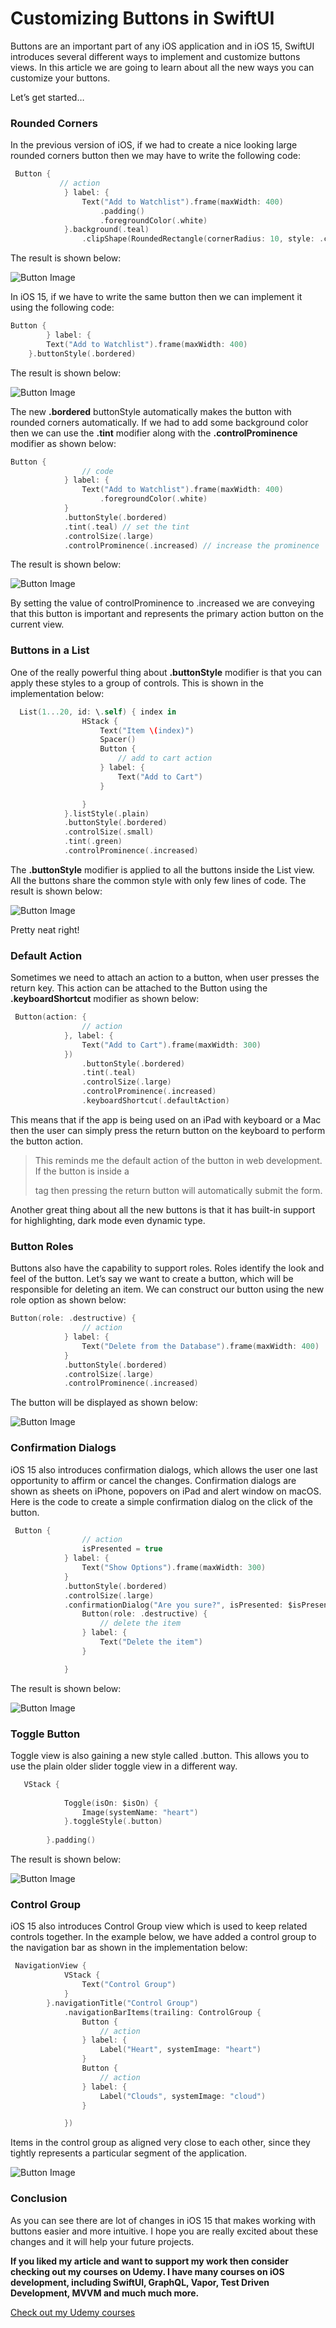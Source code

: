 # Customizing Buttons in SwiftUI

Buttons are an important part of any iOS application and in iOS 15, SwiftUI introduces several different ways to implement and customize buttons views. In this article we are going to learn about all the new ways you can customize your buttons.

Let’s get started…

### Rounded Corners

In the previous version of iOS, if we had to create a nice looking large rounded corners button then we may have to write the following code:

``` swift
 Button {
           // action
            } label: {
                Text("Add to Watchlist").frame(maxWidth: 400)
                    .padding()
                    .foregroundColor(.white)
            }.background(.teal)
                .clipShape(RoundedRectangle(cornerRadius: 10, style: .continuous))
```

The result is shown below:

![Button Image](images/button-ios-15-1.png)

In iOS 15, if we have to write the same button then we can implement it using the following code:

``` swift
Button {
        } label: {
        Text("Add to Watchlist").frame(maxWidth: 400)
    }.buttonStyle(.bordered)
```

The result is shown below:

![Button Image](images/button-ios-15-2.png)

The new **.bordered** buttonStyle automatically makes the button with rounded corners automatically. If we had to add some background color then we can use the **.tint** modifier along with the **.controlProminence** modifier as shown below:

``` swift 
Button {
                // code
            } label: {
                Text("Add to Watchlist").frame(maxWidth: 400)
                    .foregroundColor(.white)
            }
            .buttonStyle(.bordered)
            .tint(.teal) // set the tint
            .controlSize(.large)
            .controlProminence(.increased) // increase the prominence
```

The result is shown below:

![Button Image](images/button-ios-15-1.png)

By setting the value of controlProminence to .increased we are conveying that this button is important and represents the primary action button on the current view.

### Buttons in a List

One of the really powerful thing about **.buttonStyle** modifier is that you can apply these styles to a group of controls. This is shown in the implementation below:

``` swift
  List(1...20, id: \.self) { index in
                HStack {
                    Text("Item \(index)")
                    Spacer()
                    Button {
                        // add to cart action
                    } label: {
                        Text("Add to Cart")
                    }

                }
            }.listStyle(.plain)
            .buttonStyle(.bordered)
            .controlSize(.small)
            .tint(.green)
            .controlProminence(.increased)
```

The **.buttonStyle** modifier is applied to all the buttons inside the List view. All the buttons share the common style with only few lines of code. The result is shown below:

![Button Image](images/button-ios-15-3.png)

Pretty neat right!

### Default Action 

Sometimes we need to attach an action to a button, when user presses the return key. This action can be attached to the Button using the **.keyboardShortcut** modifier as shown below:

``` swift
 Button(action: {
                // action
            }, label: {
                Text("Add to Cart").frame(maxWidth: 300)
            })
                .buttonStyle(.bordered)
                .tint(.teal)
                .controlSize(.large)
                .controlProminence(.increased)
                .keyboardShortcut(.defaultAction)
```

This means that if the app is being used on an iPad with keyboard or a Mac then the user can simply press the return button on the keyboard to perform the button action.

> This reminds me the default action of the button in web development. If the button is inside a <form> tag then pressing the return button will automatically submit the form.

Another great thing about all the new buttons is that it has built-in support for highlighting, dark mode even dynamic type.

### Button Roles 

Buttons also have the capability to support roles. Roles identify the look and feel of the button. Let’s say we want to create a button, which will be responsible for deleting an item. We can construct our button using the new role option as shown below:

``` swift
Button(role: .destructive) {
                // action
            } label: {
                Text("Delete from the Database").frame(maxWidth: 400)
            }
            .buttonStyle(.bordered)
            .controlSize(.large)
            .controlProminence(.increased)
```

The button will be displayed as shown below:

![Button Image](images/button-ios-15-4.png)

### Confirmation Dialogs 

iOS 15 also introduces confirmation dialogs, which allows the user one last opportunity to affirm or cancel the changes. Confirmation dialogs are shown as sheets on iPhone, popovers on iPad and alert window on macOS. Here is the code to create a simple confirmation dialog on the click of the button.

``` swift
 Button {
                // action
                isPresented = true
            } label: {
                Text("Show Options").frame(maxWidth: 300)
            }
            .buttonStyle(.bordered)
            .controlSize(.large)
            .confirmationDialog("Are you sure?", isPresented: $isPresented) {
                Button(role: .destructive) {
                    // delete the item
                } label: {
                    Text("Delete the item")
                }

            }
```

The result is shown below:

![Button Image](images/button-ios-15-5.png)

### Toggle Button 

Toggle view is also gaining a new style called .button. This allows you to use the plain older slider toggle view in a different way.

``` swift
   VStack {
            
            Toggle(isOn: $isOn) {
                Image(systemName: "heart")
            }.toggleStyle(.button)
            
        }.padding()
```

The result is shown below:

![Button Image](images/button-ios-15-6.gif)

### Control Group 

iOS 15 also introduces Control Group view which is used to keep related controls together. In the example below, we have added a control group to the navigation bar as shown in the implementation below:

``` swift 
 NavigationView {
            VStack {
                Text("Control Group")
            }
        }.navigationTitle("Control Group")
            .navigationBarItems(trailing: ControlGroup {
                Button {
                    // action
                } label: {
                    Label("Heart", systemImage: "heart")
                }
                Button {
                    // action
                } label: {
                    Label("Clouds", systemImage: "cloud")
                }

            })
```

Items in the control group as aligned very close to each other, since they tightly represents a particular segment of the application.

![Button Image](images/button-ios-15-7.png)

### Conclusion 

As you can see there are lot of changes in iOS 15 that makes working with buttons easier and more intuitive. I hope you are really excited about these changes and it will help your future projects.


**If you liked my article and want to support my work then consider checking out my courses on Udemy. I have many courses on iOS development, including SwiftUI, GraphQL, Vapor, Test Driven Development, MVVM and much much more.**

[Check out my Udemy courses](https://www.udemy.com/user/mohammad-azam-2/)

 
